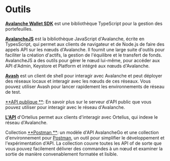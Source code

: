 # Outils

[**Avalanche Wallet SDK**](avalanche-wallet-sdk/) est une bibliothèque TypeScript pour la gestion des portefeuilles.

[**AvalancheJS**](avalanchejs/) est la bibliothèque JavaScript d'Avalanche, écrite en TypesScript, qui permet aux clients de navigateur et de Node.js de faire des appels API sur les nœuds d'Avalanche. Il fournit une large suite d'outils pour faciliter la création d'actifs, la gestion de l'équilibre et le transfert de fonds. AvalancheJS a des outils pour gérer le nœud lui-même, pour accéder aux API d'Admin, Keystore et Platform et intégré aux nœuds d'Avalanche.

[**Avash**](avash.md) est un client de shell pour interagir avec Avalanche et peut déployer des réseaux locaux et interagir avec les nœuds de ces réseaux. Vous pouvez utiliser Avash pour lancer rapidement les environnements de réseau de test.

[**API publique **](public-api.md): En savoir plus sur le serveur d'API public que vous pouvez utiliser pour interagir avec le réseau d'Avalanche.

[**L'API**](ortelius.md) d'Ortelius permet aux clients d'interagir avec Ortelius, qui indexe le réseau d'Avalanche.

Collection [**Postman **](postman-avalanche-collection.md): un modèle d'API AvalancheGo et une collection d'environnement pour [Postman](https://postman.com/), un outil pour simplifier le développement et l'expérimentation d'API. La collection couvre toutes les API of de sorte que vous pouvez facilement délivrer des commandes à un nœud et examiner la sortie de manière convenablement formatée et lisible.

